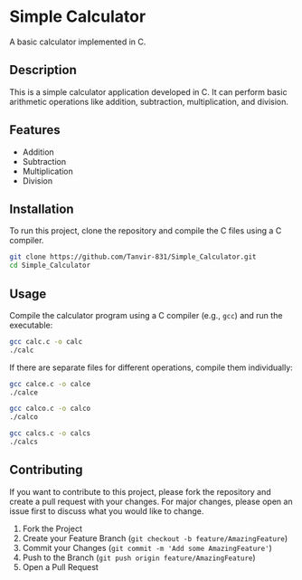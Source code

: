 
# Simple Calculator

A basic calculator implemented in C.

## Description

This is a simple calculator application developed in C. It can perform basic arithmetic operations like addition, subtraction, multiplication, and division.

## Features

- Addition
- Subtraction
- Multiplication
- Division

## Installation

To run this project, clone the repository and compile the C files using a C compiler.

```bash
git clone https://github.com/Tanvir-831/Simple_Calculator.git
cd Simple_Calculator
```

## Usage

Compile the calculator program using a C compiler (e.g., `gcc`) and run the executable:

```bash
gcc calc.c -o calc
./calc
```

If there are separate files for different operations, compile them individually:

```bash
gcc calce.c -o calce
./calce

gcc calco.c -o calco
./calco

gcc calcs.c -o calcs
./calcs
```

## Contributing

If you want to contribute to this project, please fork the repository and create a pull request with your changes. For major changes, please open an issue first to discuss what you would like to change.

1. Fork the Project
2. Create your Feature Branch (`git checkout -b feature/AmazingFeature`)
3. Commit your Changes (`git commit -m 'Add some AmazingFeature'`)
4. Push to the Branch (`git push origin feature/AmazingFeature`)
5. Open a Pull Request

